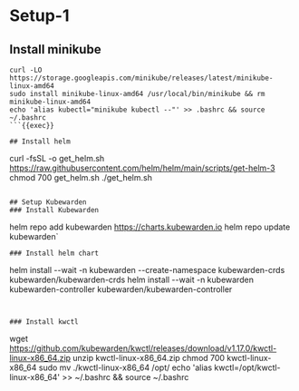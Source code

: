 # Setup-1

## Install minikube

```
curl -LO https://storage.googleapis.com/minikube/releases/latest/minikube-linux-amd64
sudo install minikube-linux-amd64 /usr/local/bin/minikube && rm minikube-linux-amd64
echo 'alias kubectl="minikube kubectl --"' >> .bashrc && source ~/.bashrc
```{{exec}}

## Install helm
```
curl -fsSL -o get_helm.sh https://raw.githubusercontent.com/helm/helm/main/scripts/get-helm-3
chmod 700 get_helm.sh
./get_helm.sh
```{{exec}}

## Setup Kubewarden
### Install Kubewarden
```
helm repo add kubewarden https://charts.kubewarden.io
helm repo update kubewarden`
```{{exec}}
### Install helm chart
```
helm install --wait -n kubewarden --create-namespace kubewarden-crds kubewarden/kubewarden-crds
helm install --wait -n kubewarden kubewarden-controller kubewarden/kubewarden-controller
```{{exec}}


### Install kwctl
```
wget https://github.com/kubewarden/kwctl/releases/download/v1.17.0/kwctl-linux-x86_64.zip
unzip kwctl-linux-x86_64.zip
chmod 700 kwctl-linux-x86_64
sudo mv ./kwctl-linux-x86_64 /opt/
echo 'alias kwctl=/opt/kwctl-linux-x86_64' >> ~/.bashrc && source ~/.bashrc
```{{exec}}
